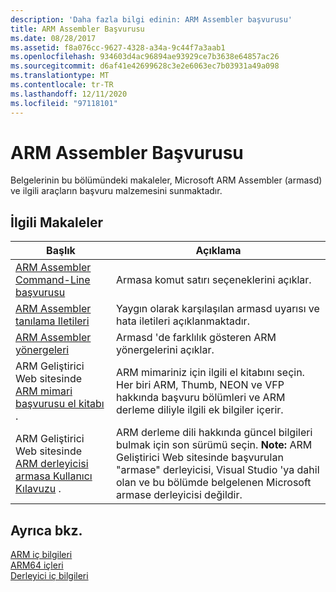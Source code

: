 ```yaml
---
description: 'Daha fazla bilgi edinin: ARM Assembler başvurusu'
title: ARM Assembler Başvurusu
ms.date: 08/28/2017
ms.assetid: f8a076cc-9627-4328-a34a-9c44f7a3aab1
ms.openlocfilehash: 934603d4ac96894ae93929ce7b3638e64857ac26
ms.sourcegitcommit: d6af41e42699628c3e2e6063ec7b03931a49a098
ms.translationtype: MT
ms.contentlocale: tr-TR
ms.lasthandoff: 12/11/2020
ms.locfileid: "97118101"
---
```

# <a name="arm-assembler-reference"></a>ARM Assembler Başvurusu

Belgelerinin bu bölümündeki makaleler, Microsoft ARM Assembler (armasd) ve ilgili araçların başvuru malzemesini sunmaktadır.

## <a name="related-articles"></a>İlgili Makaleler

|Başlık|Açıklama|
|-----------|-----------------|
|[ARM Assembler Command-Line başvurusu](../../assembler/arm/arm-assembler-command-line-reference.md)|Armasa komut satırı seçeneklerini açıklar.|
|[ARM Assembler tanılama Iletileri](../../assembler/arm/arm-assembler-diagnostic-messages.md)|Yaygın olarak karşılaşılan armasd uyarısı ve hata iletileri açıklanmaktadır.|
|[ARM Assembler yönergeleri](../../assembler/arm/arm-assembler-directives.md)|Armasd 'de farklılık gösteren ARM yönergelerini açıklar.|
|ARM Geliştirici Web sitesinde [ARM mimari başvurusu el kitabı](https://developer.arm.com/search#q=ARM%20Architecture%20Reference%20Manual) .|ARM mimariniz için ilgili el kitabını seçin. Her biri ARM, Thumb, NEON ve VFP hakkında başvuru bölümleri ve ARM derleme diliyle ilgili ek bilgiler içerir.|
|ARM Geliştirici Web sitesinde [ARM derleyicisi armasa Kullanıcı Kılavuzu](https://developer.arm.com/search#q=ARM%20Compiler%20armasm%20User%20Guide) .|ARM derleme dili hakkında güncel bilgileri bulmak için son sürümü seçin. **Note:**  ARM Geliştirici Web sitesinde başvurulan "armase" derleyicisi, Visual Studio 'ya dahil olan ve bu bölümde belgelenen Microsoft armase derleyicisi değildir.|

## <a name="see-also"></a>Ayrıca bkz.

[ARM iç bilgileri](../../intrinsics/arm-intrinsics.md)\
[ARM64 içleri](../../intrinsics/arm64-intrinsics.md)\
[Derleyici iç bilgileri](../../intrinsics/compiler-intrinsics.md)
